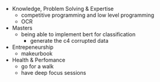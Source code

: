 
- Knowledge, Problem Solving & Expertise
	- competitive programming and low level programming
	- OCR
- Masters
	- being able to implement bert for classification
		- generate the c4 corrupted data
- Entrepeneurship
	- makeurbook
- Health & Perfomance
	- go for a walk
	- have deep focus sessions